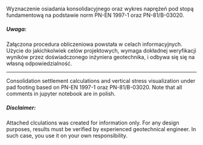 Wyznaczenie osiadania konsolidacyjnego oraz wykres naprężeń pod stopą fundamentową na podstawie norm PN-EN 1997-1 oraz PN-81/B-03020.

##### Uwaga:
Załączona procedura obliczeniowa powstała w celach informacyjnych. Użycie do jakichkolwiek celów projektowych, wymaga dokładnej weryfikacji wyników przez doświadczonego inżyniera geotechnika, i odbywa się się na własną odpowiedzialność.

------------------

Consolidation settlement calculations and vertical stress visualization under pad footing based on PN-EN 1997-1 oraz PN-81/B-03020.
Note that all comments in jupyter notebook are in polish.

##### Disclaimer:
Attached clculations was created for information only. For any design purposes, results must be verified by experienced geotechnical engineer. In such case, you use it on your own responsibility.


